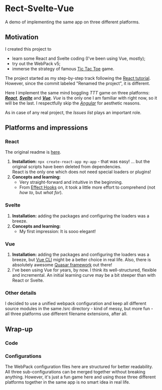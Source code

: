 # Rect-Svelte-Vue

A demo of implementing the same app on three different platforms.

## Motivation
I created this project to
   * learn some React and Svelte coding (I've been using Vue, mostly);
   * try out the WebPack v5;
   * immerse the strategy of famous 
     [Tic Tac Toe](https://en.wikipedia.org/wiki/Tic-tac-toe) game.

The project started as my step-by-step track following the
[React tutorial](https://reactjs.org/tutorial/tutorial.html). However, since the commit
labeled "Renamed the project", it is different.

Here I implement the same mind boggling _TTT_ game on three platforms:
[_**React**_](https://reactjs.org/), [**_Svelte_**](https://svelte.dev/) and 
[_**Vue**_](https://vuejs.org/).
_Vue_ is the only one I am familiar with right now, so it will be the last.
I respectfully skip the [_Angular_](https://angularjs.org/) for aesthetic reasons.

As in case of any real project, the _Issues list_ plays an important role.

## Platforms and impressions

### React
The original readme is [here](doc/react.md).

1. **Installation:** `npx create-react-app my-app` - that was easy!
   ... but the original scripts have been deleted from dependencies.<br />
   React is the only one which does not need special loaders or plugins!
1. **Concepts and learning:**
   - Very straight-forward and intuitive in the beginning.
   - From [Effect Hooks](https://reactjs.org/docs/hooks-effect.html) on,
   it took a little more effort to comprehend (not _how to_, but _what for_).

### Svelte
1. **Installation:** adding the packages and configuring the loaders was a breeze.
1. **Concepts and learning:**
   - My first impression: It is sooo elegant!

### Vue
1. **Installation:** adding the packages and configuring the loaders was a breeze,
   but [Vue CLI](https://github.com/vuejs/vue-cli) might be a better choice in real life.
   Also, there is absolutely awesome [Quasar framework](https://quasar.dev/) out there!
1. I've been using Vue for years, by now. I think its well-structured, flexible and incremental.
An initial learning curve may be a bit steeper than with React or Svelte.

### Other details
I decided to use a unified webpack configuration and keep all different source modules
in the same /src directory - kind of messy, but more fun - all three platforms use different
filename extensions, after all.

## Wrap-up
### Code

### Configurations
The WebPack configuration files here are structured for better readability.
All three sub-configurations can be merged together without breaking anything.
However, it's just a fun game here and using those three different platforms
together in the same app is no smart idea in real life.
